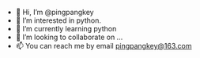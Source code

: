 - 👋 Hi, I’m @pingpangkey
- 👀 I’m interested in python.
- 🌱 I’m currently learning python
- 💞️ I’m looking to collaborate on ...
- 📫 You can reach me by email pingpangkey@163.com

<!---
pingpangkey/pingpangkey is a ✨ special ✨ repository because its `README.md` (this file) appears on your GitHub profile.
You can click the Preview link to take a look at your changes.
--->
